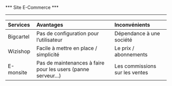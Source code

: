 *** Site E-Commerce ***
*********************

| Services      | Avantages      | Inconvénients  |
| :-------------------- |:--------------------| :--------------------|
| Bigcartel     | Pas de configuration pour l’utilisateur            |     Dépendance à une société|
| Wizishop      | Facile à mettre en place / simplicité             |     Le prix / abonnements|
| E-monsite       | Pas de maintenances à faire pour les users (panne serveur…)             |     Les commissions sur les ventes|